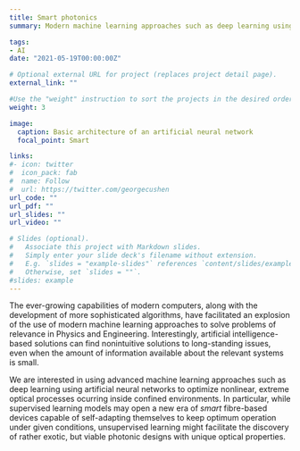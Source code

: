 ```yaml
---
title: Smart photonics
summary: Modern machine learning approaches such as deep learning using artificial neural networks enable the optimization of nonlinear optical processes and allow for the discovery of nonintuitive photonic designs with unique optical properties

tags:
- AI
date: "2021-05-19T00:00:00Z"

# Optional external URL for project (replaces project detail page).
external_link: ""

#Use the "weight" instruction to sort the projects in the desired order (1 first, 2 second and so on)
weight: 3

image:
  caption: Basic architecture of an artificial neural network
  focal_point: Smart

links:
#- icon: twitter
#  icon_pack: fab
#  name: Follow
#  url: https://twitter.com/georgecushen
url_code: ""
url_pdf: ""
url_slides: ""
url_video: ""

# Slides (optional).
#   Associate this project with Markdown slides.
#   Simply enter your slide deck's filename without extension.
#   E.g. `slides = "example-slides"` references `content/slides/example-slides.md`.
#   Otherwise, set `slides = ""`.
#slides: example
---
```


The ever-growing capabilities of modern computers, along with the development of more sophisticated algorithms, have facilitated an explosion of the use of modern machine learning approaches to solve problems of relevance in Physics and Engineering. Interestingly, artificial intelligence-based solutions can find nonintuitive solutions to long-standing issues, even when the amount of information available about the relevant systems is small.

We are interested in using advanced machine learning approaches such as deep learning using artificial neural networks to optimize nonlinear, extreme optical processes ocurring inside confined environments. In particular, while supervised learning models may open a new era of *smart* fibre-based devices capable of self-adapting themselves to keep optimum operation under given conditions, unsupervised learning might facilitate the discovery of rather exotic, but viable photonic designs with unique optical properties.